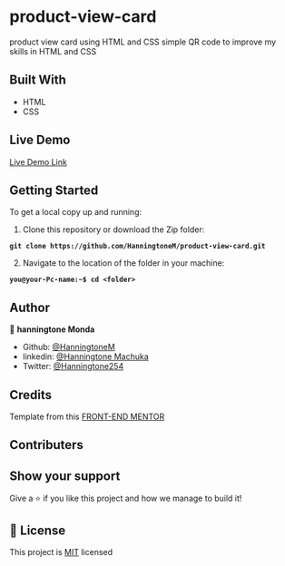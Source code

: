 # product-view-card

product view card using HTML and  CSS
simple QR code to improve my skills in HTML and CSS


## Built With

- HTML
- CSS

## Live Demo

[Live Demo Link](https://hanningtonem.github.io/product-view-card/)

## Getting Started

To get a local copy up and running:

1. Clone this repository or download the Zip folder:

**``git clone https://github.com/HanningtoneM/product-view-card.git``**

2. Navigate to the location of the folder in your machine:

**``you@your-Pc-name:~$ cd <folder>``**

## Author

👤 **hanningtone Monda**

- Github: [@HanningtoneM](https://github.com/HanningtoneM)
- linkedin: [@Hanningtone Machuka](https://www.linkedin.com/in/hanningtone-machuka-58501722a)
- Twitter: [@Hanningtone254](https://twitter.com/Hanningtone254?t=YVXXz9EZzOhR5vPi3DlHDQ&s=09)

## Credits

Template from this [FRONT-END MENTOR](https://www.frontendmentor.io/)

## Contributers

## Show your support

Give a ⭐️ if you like this project and how we manage to build it!

## 📝 License

This project is [MIT](./MIT.md) licensed